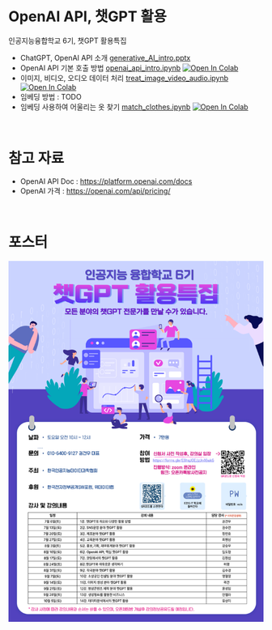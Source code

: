 # OpenAI API, 챗GPT 활용

인공지능융합학교 6기, 챗GPT 활용특집

- ChatGPT, OpenAI API 소개 [generative_AI_intro.pptx](generative_AI_intro.pptx)
- OpenAI API 기본 호출 방법 [openai_api_intro.ipynb](openai_api_intro.ipynb) [![Open In Colab](https://colab.research.google.com/assets/colab-badge.svg)](https://colab.research.google.com/github/dhrim/2024_openai_api_seminar/blob/main/openai_api_intro.ipynb)
- 이미지, 비디오, 오디오 데이터 처리 [treat_image_video_audio.ipynb](treat_image_video_audio.ipynb) [![Open In Colab](https://colab.research.google.com/assets/colab-badge.svg)](https://colab.research.google.com/github/dhrim/2024_openai_api_seminar/blob/main/treat_image_video_audio.ipynb)
- 임베딩 방법 : TODO
- 임베딩 사용하여 어울리는 옷 찾기 [match_clothes.ipynb](match_clothes.ipynb) [![Open In Colab](https://colab.research.google.com/assets/colab-badge.svg)](https://colab.research.google.com/github/dhrim/2024_openai_api_seminar/blob/main/match_clothes.ipynb)


<br>

# 참고 자료

- OpenAI API Doc : https://platform.openai.com/docs
- OpenAI 가격 : https://openai.com/api/pricing/

<br>

# 포스터

![포스터](poster.png)